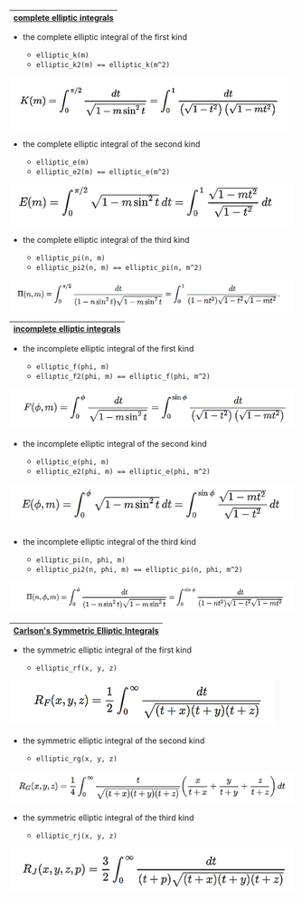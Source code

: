| [complete elliptic integrals ](http://arblib.org/acb_elliptic.html#complete-elliptic-integrals) |
|:-----------------------------------------------------------------------------------------------:|


- the complete elliptic integral of the first kind

    - `elliptic_k(m)`
    - `elliptic_k2(m) == elliptic_k(m^2)`

![elliptick](assets/elliptic_k.png)

- the complete elliptic integral of the second kind

    - `elliptic_e(m)`
    - `elliptic_e2(m) == elliptic_e(m^2)`

![elliptice](assets/elliptic_e.png)
        
- the complete elliptic integral of the third kind

    - `elliptic_pi(n, m)`
    - `elliptic_pi2(n, m) == elliptic_pi(n, m^2)`

![ellipticpi](assets/elliptic_pi.png)


| [incomplete elliptic integrals ](http://arblib.org/acb_elliptic.html#legendre-incomplete-elliptic-integrals) |
|:-----------------------------------------------------------------------------------------------:|

- the incomplete elliptic integral of the first kind

    - `elliptic_f(phi, m)`
    - `elliptic_f2(phi, m) == elliptic_f(phi, m^2)`

![ellipticf](assets/elliptic_f.png)

- the incomplete elliptic integral of the second kind

    - `elliptic_e(phi, m)`
    - `elliptic_e2(phi, m) == elliptic_e(phi, m^2)`

![elliptice_incomplete](assets/elliptic_e_incomplete.png)
        
- the incomplete elliptic integral of the third kind

    - `elliptic_pi(n, phi, m)`
    - `elliptic_pi2(n, phi, m) == elliptic_pi(n, phi, m^2)`

![ellipticpi_incomplete](assets/elliptic_pi_incomplete.png)


| [Carlson's Symmetric Elliptic Integrals](http://arblib.org/acb_elliptic.html#carlson-symmetric-elliptic-integrals) |
|:------------------------------------------------------------------------------------------------------------------:|


- the symmetric elliptic integral of the first kind
    
    - `elliptic_rf(x, y, z)`

![ellipticrf](assets/elliptic_rf.png)

- the symmetric elliptic integral of the second kind
    
    - `elliptic_rg(x, y, z)`

![ellipticrg](assets/elliptic_rg.png)

- the symmetric elliptic integral of the third kind
    
    - `elliptic_rj(x, y, z)`

![ellipticrj](assets/elliptic_rj.png)


